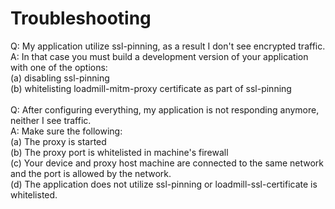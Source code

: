 # Troubleshooting

Q: My application utilize ssl-pinning, as a result I don't see encrypted traffic.\
A: In that case you must build a development version of your application with one of the options:\
&#x20; (a) disabling ssl-pinning \
&#x20; (b) whitelisting loadmill-mitm-proxy certificate as part of ssl-pinning\
\
Q: After configuring everything, my application is not responding anymore, neither I see traffic.\
A: Make sure the following:\
&#x20; (a) The proxy is started\
&#x20; (b) The proxy port is whitelisted in machine's firewall\
&#x20; (c) Your device and proxy host machine are connected to the same network and the port is allowed by the network.\
&#x20; (d) The application does not utilize ssl-pinning or loadmill-ssl-certificate is whitelisted.
